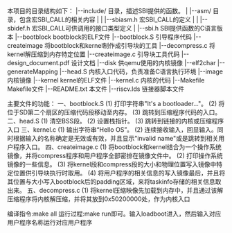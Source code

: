 本项目的目录结构如下：
|--include/
目录，描述SBI提供的函数。
| |--asm/
目录，包含宏SBI_CALL的相关内容
| | |--sbiasm.h
宏SBI_CALL的定义
| | |--sbidef.h
宏SBI_CALL可供调用的接口类型定义
| |--sbi.h
SBI提供函数的C语言版本
|--bootblock
bootblock的ELF文件
|--bootblock.S
引导程序代码
|--createimage
将bootblock和kernel制作成引导块的工具
|--decompress.c
将kernel解压缩到内存特定位置
|--createimage.c
引导块工具代码
|--design_document.pdf
设计文档
|--disk
供qemu使用的内核镜像
|--elf2char
|--generateMapping
|--head.S
内核入口代码，负责准备C语言执行环境
|--image
内核镜像
|--kernel
kernel的ELF文件
|--kernel.c
内核的代码
|--Makefile
Makefile文件
|--README.txt
本文件
|--riscv.lds
链接器脚本文件

主要文件的功能：
一、bootblock.S
(1) 打印字符串"It's a bootloader..."。
(2) 将位于SD第二个扇区的压缩代码段移动至内存。
(3) 跳转到压缩程序代码的入口。
二、head.S
(1) 清空BSS段。
(2) 设置栈指针。
(3) 跳转到链接的内核或压缩程序入口
三、kernel.c
(1) 输出字符串“Hello OS”。
(2) 连续接收输入，回显输入。同时根据输入的名称确定是无效或有效，并且显示"invalid name"或是跳转到相关用户程序入口。
四、createimage.c
(1) 将bootblock和kernel结合为一个操作系统镜像，并将compress程序和用户程序全部密排在镜像文件中。
(2) 打印操作系统镜像的一些信息。
(3) 将kernel段和compress段的大小和物理位置写入镜像中特定位置供引导块执行时取用。
(4) 将用户程序的相关信息的写入镜像最后，并且将其位置与大小写入bootblock后的padding区域，来将taskinfo存储的相关信息取出来。
五、decompress.c
(1) 将kernel压缩映像先加载到内存中，并且通过该解压缩程序将内核解压缩，并将其放到0x50200000处，作为内核入口

编译指令:make all
运行过程:make run即可。输入loadboot进入，然后输入对应用户程序名称运行对应用户程序
